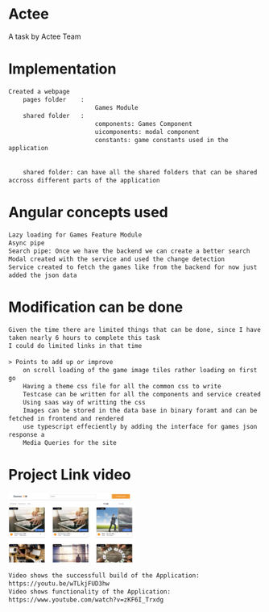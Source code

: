 # Actee
A task by Actee Team

# Implementation
    Created a webpage
        pages folder    :   
                            Games Module
        shared folder   :   
                            components: Games Component
                            uicomponents: modal component
                            constants: game constants used in the application


        shared folder: can have all the shared folders that can be shared accross different parts of the application

# Angular concepts used
    Lazy loading for Games Feature Module
    Async pipe
    Search pipe: Once we have the backend we can create a better search
    Modal created with the service and used the change detection
    Service created to fetch the games like from the backend for now just added the json data

# Modification can be done
    Given the time there are limited things that can be done, since I have taken nearly 6 hours to complete this task
    I could do limited links in that time

    > Points to add up or improve
        on scroll loading of the game image tiles rather loading on first go
        Having a theme css file for all the common css to write
        Testcase can be written for all the components and service created 
        Using saas way of writting the css
        Images can be stored in the data base in binary foramt and can be fetched in frontend and rendered
        use typescript effeciently by adding the interface for games json response a
        Media Queries for the site


# Project Link video

[<img src="src/assets/actee-final-project/project-snapshot2.png" width="50%">](https://www.youtube.com/watch?v=zKF6I_Trxdg "Click to see youtube video of Actee task")

    Video shows the successfull build of the Application: https://youtu.be/wTLkjFUD3hw
    Video shows functionality of the Application: https://www.youtube.com/watch?v=zKF6I_Trxdg